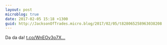 ```yaml
---
layout: post
microblog: true
date: 2017-02-05 15:18 +1300
guid: http://JacksonOfTrades.micro.blog/2017/02/05/t828065258963038208.html
---
```

Da da da! [t.co/WnEOv3o7X...](https://t.co/WnEOv3o7XM)
